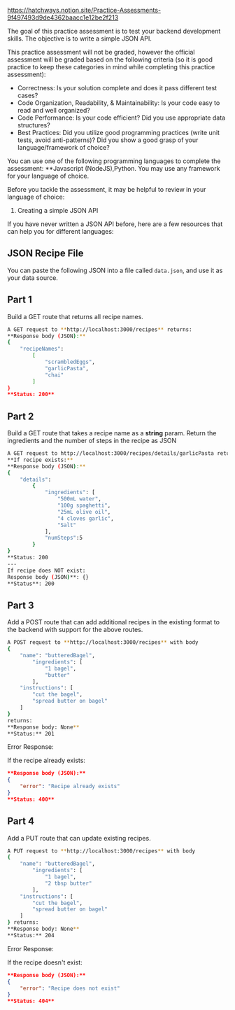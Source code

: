 
https://hatchways.notion.site/Practice-Assessments-9f497493d9de4362baacc1e12be2f213

The goal of this practice assessment is to test your backend development skills. The objective is to write a simple JSON API.

This practice assessment will not be graded, however the official assessment will be graded based on the following criteria (so it is good practice to keep these categories in mind while completing this practice assessment):

- Correctness: Is your solution complete and does it pass different test cases?
- Code Organization, Readability, & Maintainability: Is your code easy to read and well organized?
- Code Performance: Is your code efficient? Did you use appropriate data
structures?
- Best Practices: Did you utilize good programming practices (write unit tests, avoid anti-patterns)? Did you show a good grasp of your language/framework of choice?

You can use one of the following programming languages to complete the assessment: **Javascript (NodeJS),Python. You may use any framework for your language of choice.

Before you tackle the assessment, it may be helpful to review in your language of choice:

1. Creating a simple JSON API

If you have never written a JSON API before, here are a few resources that can help you for different languages:

## JSON Recipe File

You can paste the following JSON into a file called `data.json`, and use it as your data source.

## Part 1

Build a GET route that returns all recipe names.

```bash
A GET request to **http://localhost:3000/recipes** returns:
**Response body (JSON):**
{
	"recipeNames":
		[
			"scrambledEggs",
			"garlicPasta",
			"chai"
		]
}
**Status: 200**
```

## Part 2

Build a GET route that takes a recipe name as a **string** param. Return the ingredients and the number of steps in the recipe as JSON

```bash
A GET request to http://localhost:3000/recipes/details/garlicPasta returns:
**If recipe exists:** 
**Response body (JSON):**
{
	"details":
		{
			"ingredients": [
				"500mL water",
				"100g spaghetti",
				"25mL olive oil",
				"4 cloves garlic",
				"Salt"
			],
			"numSteps":5
		}
}
**Status: 200
---
If recipe does NOT exist: 
Response body (JSON)**: {}
**Status**: 200
```
## Part 3

Add a POST route that can add additional recipes in the existing format to the backend with support for the above routes.

```bash
A POST request to **http://localhost:3000/recipes** with body 
{
	"name": "butteredBagel", 
		"ingredients": [
			"1 bagel", 
			"butter"
		], 
	"instructions": [
		"cut the bagel", 
		"spread butter on bagel"
	] 
} 
returns:
**Response body: None**
**Status:** 201
```

Error Response:

If the recipe already exists:

```json
**Response body (JSON):**
{
	"error": "Recipe already exists"
}
**Status: 400**
```

## Part 4

Add a PUT route that can update existing recipes.

```bash
A PUT request to **http://localhost:3000/recipes** with body 
{
	"name": "butteredBagel", 
		"ingredients": [
			"1 bagel", 
			"2 tbsp butter"
		], 
	"instructions": [
		"cut the bagel", 
		"spread butter on bagel"
	] 
} returns:
**Response body: None**
**Status:** 204
```

Error Response:

If the recipe doesn't exist:

```json
**Response body (JSON):**
{
	"error": "Recipe does not exist"
}
**Status: 404**
```